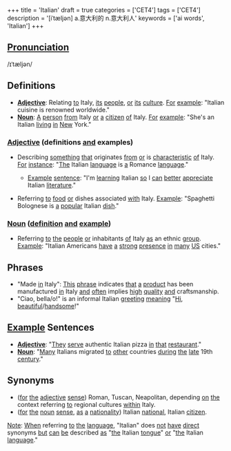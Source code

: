 +++
title = 'Italian'
draft = true
categories = ['CET4']
tags = ['CET4']
description = '[iˈtæljən] a.意大利的 n.意大利人'
keywords = ['ai words', 'Italian']
+++

## [Pronunciation](/post/pronunciation/)
/ɪˈtæljən/

## Definitions
- **[Adjective](/post/adjective/)**: Relating [to](/post/to/) Italy, [its](/post/its/) [people](/post/people/), [or](/post/or/) [its](/post/its/) [culture](/post/culture/). [For](/post/for/) [example](/post/example/): "Italian cuisine is renowned worldwide."
- **[Noun](/post/noun/)**: [A](/post/a/) [person](/post/person/) [from](/post/from/) Italy [or](/post/or/) [a](/post/a/) [citizen](/post/citizen/) [of](/post/of/) Italy. [For](/post/for/) [example](/post/example/): "She's an Italian [living](/post/living/) [in](/post/in/) [New](/post/new/) York."

### [Adjective](/post/adjective/) (definitions [and](/post/and/) examples)
- Describing [something](/post/something/) [that](/post/that/) originates [from](/post/from/) [or](/post/or/) is [characteristic](/post/characteristic/) [of](/post/of/) Italy. [For](/post/for/) [instance](/post/instance/): "[The](/post/the/) Italian [language](/post/language/) is [a](/post/a/) Romance [language](/post/language/)."
  - [Example](/post/example/) [sentence](/post/sentence/): "I'm [learning](/post/learning/) Italian [so](/post/so/) I [can](/post/can/) [better](/post/better/) [appreciate](/post/appreciate/) Italian [literature](/post/literature/)."

- Referring [to](/post/to/) [food](/post/food/) [or](/post/or/) dishes associated [with](/post/with/) Italy. [Example](/post/example/): "Spaghetti Bolognese is [a](/post/a/) [popular](/post/popular/) Italian [dish](/post/dish/)."

### [Noun](/post/noun/) ([definition](/post/definition/) [and](/post/and/) [example](/post/example/))
- Referring [to](/post/to/) [the](/post/the/) [people](/post/people/) [or](/post/or/) inhabitants [of](/post/of/) Italy [as](/post/as/) an ethnic [group](/post/group/). [Example](/post/example/): "Italian Americans [have](/post/have/) [a](/post/a/) [strong](/post/strong/) [presence](/post/presence/) [in](/post/in/) [many](/post/many/) [US](/post/us/) cities."

## Phrases
- "Made [in](/post/in/) Italy": [This](/post/this/) [phrase](/post/phrase/) indicates [that](/post/that/) [a](/post/a/) [product](/post/product/) has been manufactured [in](/post/in/) Italy [and](/post/and/) [often](/post/often/) implies [high](/post/high/) [quality](/post/quality/) [and](/post/and/) craftsmanship.
- "Ciao, bella/o!" is an informal Italian [greeting](/post/greeting/) [meaning](/post/meaning/) "[Hi](/post/hi/), [beautiful](/post/beautiful/)/[handsome](/post/handsome/)!"

## [Example](/post/example/) Sentences
- **[Adjective](/post/adjective/)**: "[They](/post/they/) [serve](/post/serve/) authentic Italian pizza [in](/post/in/) [that](/post/that/) [restaurant](/post/restaurant/)."
- **[Noun](/post/noun/)**: "[Many](/post/many/) Italians migrated [to](/post/to/) [other](/post/other/) countries [during](/post/during/) [the](/post/the/) [late](/post/late/) 19th [century](/post/century/)."

## Synonyms
- ([for](/post/for/) [the](/post/the/) [adjective](/post/adjective/) [sense](/post/sense/)) Roman, Tuscan, Neapolitan, depending [on](/post/on/) [the](/post/the/) context referring [to](/post/to/) regional cultures [within](/post/within/) Italy.
- ([for](/post/for/) [the](/post/the/) [noun](/post/noun/) [sense](/post/sense/), [as](/post/as/) [a](/post/a/) [nationality](/post/nationality/)) Italian [national](/post/national/), Italian [citizen](/post/citizen/). 

[Note](/post/note/): [When](/post/when/) referring [to](/post/to/) [the](/post/the/) [language](/post/language/), "Italian" does [not](/post/not/) [have](/post/have/) [direct](/post/direct/) synonyms [but](/post/but/) [can](/post/can/) [be](/post/be/) described [as](/post/as/) "[the](/post/the/) Italian [tongue](/post/tongue/)" [or](/post/or/) "[the](/post/the/) Italian [language](/post/language/)."
